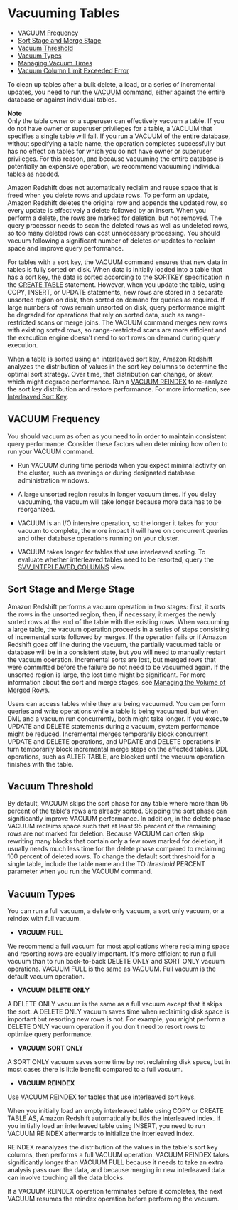 # Vacuuming Tables<a name="t_Reclaiming_storage_space202"></a>


+ [VACUUM Frequency](#vacuum-frequency)
+ [Sort Stage and Merge Stage](#vacuum-stages)
+ [Vacuum Threshold](#vacuum-sort-threshold)
+ [Vacuum Types](#vacuum-types)
+ [Managing Vacuum Times](vacuum-managing-vacuum-times.md)
+ [Vacuum Column Limit Exceeded Error](vacuum-column-limit-exceeded-error.md)

To clean up tables after a bulk delete, a load, or a series of incremental updates, you need to run the [VACUUM](r_VACUUM_command.md) command, either against the entire database or against individual tables\.

**Note**  
Only the table owner or a superuser can effectively vacuum a table\. If you do not have owner or superuser privileges for a table, a VACUUM that specifies a single table will fail\. If you run a VACUUM of the entire database, without specifying a table name, the operation completes successfully but has no effect on tables for which you do not have owner or superuser privileges\. For this reason, and because vacuuming the entire database is potentially an expensive operation, we recommend vacuuming individual tables as needed\. 

Amazon Redshift does not automatically reclaim and reuse space that is freed when you delete rows and update rows\. To perform an update, Amazon Redshift deletes the original row and appends the updated row, so every update is effectively a delete followed by an insert\. When you perform a delete, the rows are marked for deletion, but not removed\. The query processor needs to scan the deleted rows as well as undeleted rows, so too many deleted rows can cost unnecessary processing\. You should vacuum following a significant number of deletes or updates to reclaim space and improve query performance\.

For tables with a sort key, the VACUUM command ensures that new data in tables is fully sorted on disk\. When data is initially loaded into a table that has a sort key, the data is sorted according to the SORTKEY specification in the [CREATE TABLE](r_CREATE_TABLE_NEW.md) statement\. However, when you update the table, using COPY, INSERT, or UPDATE statements, new rows are stored in a separate unsorted region on disk, then sorted on demand for queries as required\. If large numbers of rows remain unsorted on disk, query performance might be degraded for operations that rely on sorted data, such as range\-restricted scans or merge joins\. The VACUUM command merges new rows with existing sorted rows, so range\-restricted scans are more efficient and the execution engine doesn't need to sort rows on demand during query execution\. 

When a table is sorted using an interleaved sort key, Amazon Redshift analyzes the distribution of values in the sort key columns to determine the optimal sort strategy\. Over time, that distribution can change, or skew, which might degrade performance\. Run a [VACUUM REINDEX](r_VACUUM_command.md#vacuum-reindex) to re\-analyze the sort key distribution and restore performance\. For more information, see [Interleaved Sort Key](t_Sorting_data.md#t_Sorting_data-interleaved)\.

## VACUUM Frequency<a name="vacuum-frequency"></a>

You should vacuum as often as you need to in order to maintain consistent query performance\. Consider these factors when determining how often to run your VACUUM command\. 

+ Run VACUUM during time periods when you expect minimal activity on the cluster, such as evenings or during designated database administration windows\. 

+ A large unsorted region results in longer vacuum times\. If you delay vacuuming, the vacuum will take longer because more data has to be reorganized\. 

+ VACUUM is an I/O intensive operation, so the longer it takes for your vacuum to complete, the more impact it will have on concurrent queries and other database operations running on your cluster\. 

+ VACUUM takes longer for tables that use interleaved sorting\. To evaluate whether interleaved tables need to be resorted, query the [SVV\_INTERLEAVED\_COLUMNS](r_SVV_INTERLEAVED_COLUMNS.md) view\.

## Sort Stage and Merge Stage<a name="vacuum-stages"></a>

Amazon Redshift performs a vacuum operation in two stages: first, it sorts the rows in the unsorted region, then, if necessary, it merges the newly sorted rows at the end of the table with the existing rows\. When vacuuming a large table, the vacuum operation proceeds in a series of steps consisting of incremental sorts followed by merges\. If the operation fails or if Amazon Redshift goes off line during the vacuum, the partially vacuumed table or database will be in a consistent state, but you will need to manually restart the vacuum operation\. Incremental sorts are lost, but merged rows that were committed before the failure do not need to be vacuumed again\. If the unsorted region is large, the lost time might be significant\. For more information about the sort and merge stages, see [Managing the Volume of Merged Rows](vacuum-managing-volume-of-unmerged-rows.md)\.

Users can access tables while they are being vacuumed\. You can perform queries and write operations while a table is being vacuumed, but when DML and a vacuum run concurrently, both might take longer\. If you execute UPDATE and DELETE statements during a vacuum, system performance might be reduced\. Incremental merges temporarily block concurrent UPDATE and DELETE operations, and UPDATE and DELETE operations in turn temporarily block incremental merge steps on the affected tables\. DDL operations, such as ALTER TABLE, are blocked until the vacuum operation finishes with the table\.

## Vacuum Threshold<a name="vacuum-sort-threshold"></a>

By default, VACUUM skips the sort phase for any table where more than 95 percent of the table's rows are already sorted\. Skipping the sort phase can significantly improve VACUUM performance\. In addition, in the delete phase VACUUM reclaims space such that at least 95 percent of the remaining rows are not marked for deletion\. Because VACUUM can often skip rewriting many blocks that contain only a few rows marked for deletion, it usually needs much less time for the delete phase compared to reclaiming 100 percent of deleted rows\. To change the default sort threshold for a single table, include the table name and the TO *threshold* PERCENT parameter when you run the VACUUM command\. 

## Vacuum Types<a name="vacuum-types"></a>

You can run a full vacuum, a delete only vacuum, a sort only vacuum, or a reindex with full vacuum\.

+  **VACUUM FULL** 

  We recommend a full vacuum for most applications where reclaiming space and resorting rows are equally important\. It's more efficient to run a full vacuum than to run back\-to\-back DELETE ONLY and SORT ONLY vacuum operations\. VACUUM FULL is the same as VACUUM\. Full vacuum is the default vacuum operation\.

+  **VACUUM DELETE ONLY** 

  A DELETE ONLY vacuum is the same as a full vacuum except that it skips the sort\. A DELETE ONLY vacuum saves time when reclaiming disk space is important but resorting new rows is not\. For example, you might perform a DELETE ONLY vacuum operation if you don't need to resort rows to optimize query performance\. 

+  **VACUUM SORT ONLY** 

  A SORT ONLY vacuum saves some time by not reclaiming disk space, but in most cases there is little benefit compared to a full vacuum\.

+  **VACUUM REINDEX** 

  Use VACUUM REINDEX for tables that use interleaved sort keys\. 

  When you initially load an empty interleaved table using COPY or CREATE TABLE AS, Amazon Redshift automatically builds the interleaved index\. If you initially load an interleaved table using INSERT, you need to run VACUUM REINDEX afterwards to initialize the interleaved index\.

  REINDEX reanalyzes the distribution of the values in the table's sort key columns, then performs a full VACUUM operation\. VACUUM REINDEX takes significantly longer than VACUUM FULL because it needs to take an extra analysis pass over the data, and because merging in new interleaved data can involve touching all the data blocks\.

  If a VACUUM REINDEX operation terminates before it completes, the next VACUUM resumes the reindex operation before performing the vacuum\.